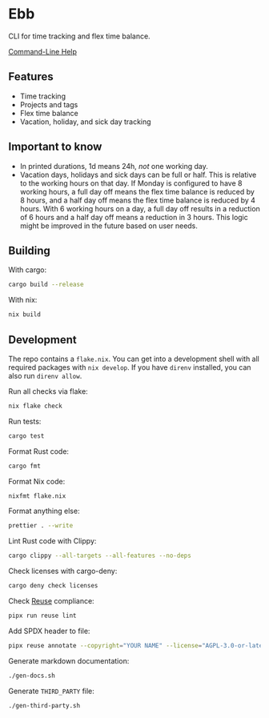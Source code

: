 <!--
SPDX-FileCopyrightText: 2025 Mathias Polligkeit

SPDX-License-Identifier: AGPL-3.0-or-later
-->

# Ebb

CLI for time tracking and flex time balance.

[Command-Line Help](https://github.com/woylie/ebb/blob/main/command_line_help.md)

## Features

- Time tracking
- Projects and tags
- Flex time balance
- Vacation, holiday, and sick day tracking

## Important to know

- In printed durations, 1d means 24h, _not_ one working day.
- Vacation days, holidays and sick days can be full or half. This is relative to
  the working hours on that day. If Monday is configured to have 8 working
  hours, a full day off means the flex time balance is reduced by 8 hours, and a
  half day off means the flex time balance is reduced by 4 hours. With 6 working
  hours on a day, a full day off results in a reduction of 6 hours and a half
  day off means a reduction in 3 hours. This logic might be improved in the
  future based on user needs.

## Building

With cargo:

```bash
cargo build --release
```

With nix:

```bash
nix build
```

## Development

The repo contains a `flake.nix`. You can get into a development shell with all
required packages with `nix develop`. If you have `direnv` installed, you can
also run `direnv allow`.

Run all checks via flake:

```bash
nix flake check
```

Run tests:

```bash
cargo test
```

Format Rust code:

```bash
cargo fmt
```

Format Nix code:

```bash
nixfmt flake.nix
```

Format anything else:

```bash
prettier . --write
```

Lint Rust code with Clippy:

```bash
cargo clippy --all-targets --all-features --no-deps
```

Check licenses with cargo-deny:

```bash
cargo deny check licenses
```

Check [Reuse](https://reuse.software) compliance:

```bash
pipx run reuse lint
```

Add SPDX header to file:

```bash
pipx reuse annotate --copyright="YOUR NAME" --license="AGPL-3.0-or-later" <filename>
```

Generate markdown documentation:

```bash
./gen-docs.sh
```

Generate `THIRD_PARTY` file:

```bash
./gen-third-party.sh
```
